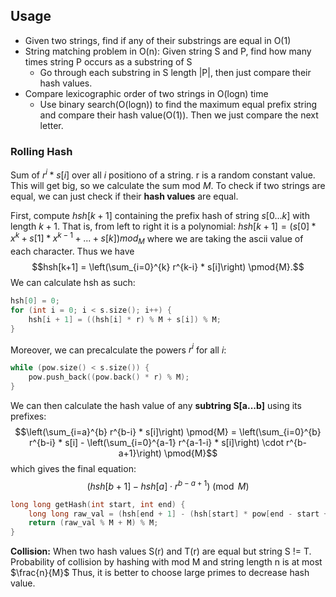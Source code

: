 ## Usage
- Given two strings, find if any of their substrings are equal in O(1)
- String matching problem in O(n): Given string S and P, find how many times string P occurs as a substring of S
	- Go through each substring in S length |P|, then just compare their hash values.
- Compare lexicographic order of two strings in O(logn) time
	- Use binary search(O(logn)) to find the maximum equal prefix string and compare their hash value(O(1)). Then we just compare the next letter.


### Rolling Hash
Sum of $r^i * s[i]$ over all $i$ positiono of a string. r is a random constant value. This will get big, so we calculate the sum mod $M$.
To check if two strings are equal, we can just check if their **hash values** are equal.

First, compute $hsh[k+1]$ containing the prefix hash of string $s[0...k]$ with length $k+1$. That is, from left to right it is a polynomial: $hsh[k+1] = (s[0]*x^k + s[1]*x^{k-1} + ... + s[k]) mod_{M}$ where we are taking the ascii value of each character. Thus we have
$$hsh[k+1] = \left(\sum_{i=0}^{k}  r^{k-i} * s[i]\right) \pmod{M}.$$
We can calculate hsh as such:
```cpp
hsh[0] = 0;
for (int i = 0; i < s.size(); i++) {
	hsh[i + 1] = ((hsh[i] * r) % M + s[i]) % M;
}
```
Moreover, we can precalculate the powers $r^i$ for all $i$:
```cpp
while (pow.size() < s.size()) {
	pow.push_back((pow.back() * r) % M);
}
```
We can then calculate the hash value of any **subtring S[a...b]** using its prefixes:
$$\left(\sum_{i=a}^{b}  r^{b-i} * s[i]\right) \pmod{M} = \left(\sum_{i=0}^{b}  r^{b-i} * s[i] - \left(\sum_{i=0}^{a-1}  r^{a-1-i} * s[i]\right) \cdot r^{b-a+1}\right) \pmod{M}$$
which gives the final equation:
$$(hsh[b+1] - hsh[a]\cdot r^{b-a+1})\pmod{M}$$
```cpp
long long getHash(int start, int end) {
	long long raw_val = (hsh[end + 1] - (hsh[start] * pow[end - start + 1]));
	return (raw_val % M + M) % M;
}
```
**Collision:** When two hash values S(r) and T(r) are equal but string S != T.
Probability of collision by hashing with mod M and string length n is at most $\frac{n}{M}$
Thus, it is better to choose large primes to decrease hash value.


